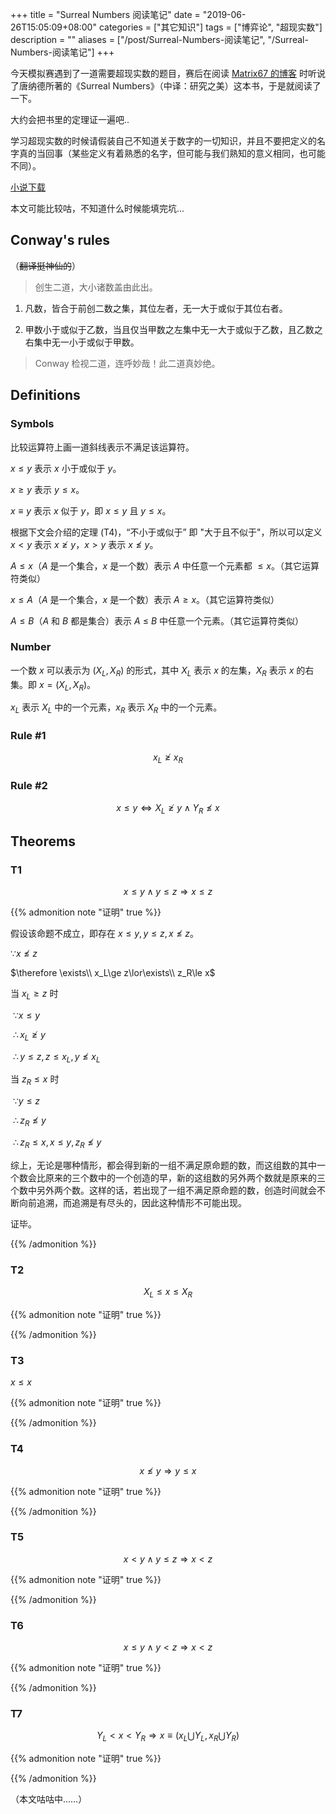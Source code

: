 +++
title = "Surreal Numbers 阅读笔记"
date = "2019-06-26T15:05:09+08:00"
categories = ["其它知识"]
tags = ["博弈论", "超现实数"]
description = ""
aliases = ["/post/Surreal-Numbers-阅读笔记", "/Surreal-Numbers-阅读笔记"]
+++


今天模拟赛遇到了一道需要超现实数的题目，赛后在阅读 [Matrix67 的博客](http://www.matrix67.com/blog/archives/6333) 时听说了唐纳德所著的《Surreal Numbers》（中译：研究之美）这本书，于是就阅读了一下。

大约会把书里的定理证一遍吧..

学习超现实数的时候请假装自己不知道关于数字的一切知识，并且不要把定义的名字真的当回事（某些定义有着熟悉的名字，但可能与我们熟知的意义相同，也可能不同）。

[小说下载](/post_doc/[研究之美].（美）高德纳.扫描版.pdf)

<!--more-->

本文可能比较咕，不知道什么时候能填完坑...

## Conway's rules

（~~翻译挺神仙的~~）

> 创生二道，大小诸数盖由此出。

1.	凡数，皆合于前创二数之集，其位左者，无一大于或似于其位右者。

2.	甲数小于或似于乙数，当且仅当甲数之左集中无一大于或似于乙数，且乙数之右集中无一小于或似于甲数。


> Conway 检视二道，连呼妙哉！此二道真妙绝。

## Definitions

### Symbols

比较运算符上画一道斜线表示不满足该运算符。

$x\le y$ 表示 $x$ 小于或似于 $y$。

$x\ge y$ 表示 $y\le x$。

$x\equiv y$ 表示 $x$ 似于 $y$，即 $x\le y$ 且 $y\le x$。

根据下文会介绍的定理 (T4)，“不小于或似于” 即 "大于且不似于"，所以可以定义 $x<y$ 表示 $x\not\ge y$，$x>y$ 表示 $x\not\le y$。

$A\le x$（$A$ 是一个集合，$x$ 是一个数）表示 $A$ 中任意一个元素都 $\le x$。（其它运算符类似）

$x\le A$（$A$ 是一个集合，$x$ 是一个数）表示 $A\ge x$。（其它运算符类似）

$A\le B$（$A$ 和 $B$ 都是集合）表示 $A$ $\le$ $B$ 中任意一个元素。（其它运算符类似）

### Number

一个数 $x$ 可以表示为 $(X_L,X_R)$ 的形式，其中 $X_L$ 表示 $x$ 的左集，$X_R$ 表示 $x$ 的右集。即 $x=(X_L,X_R)$。

$x_L$ 表示 $X_L$ 中的一个元素，$x_R$ 表示 $X_R$ 中的一个元素。

### Rule #1

$$x_L\not\ge x_R$$

### Rule #2

$$x\le y\Leftrightarrow X_L\not\ge y\land Y_R\not\le x$$

## Theorems

### T1

$$x\le y\land y\le z\Rightarrow x\le z$$

{{% admonition note "证明" true %}}

假设该命题不成立，即存在 $x\le y,y\le z,x\not\le z$。

$\because x\not\le z$

$\therefore \exists\\ x_L\ge z\lor\exists\\ z_R\le x$

当 $x_L\ge z$ 时

​	$\because x\le y$

​	$\therefore x_L\not\ge y$

​	$\therefore y\le z,z\le x_L,y\not\le x_L$

当 $z_R\le x$ 时

​	$\because y\le z$

​	$\therefore z_R\not\le y$

​	$\therefore z_R\le x,x\le y,z_R\not\le y$

综上，无论是哪种情形，都会得到新的一组不满足原命题的数，而这组数的其中一个数会比原来的三个数中的一个创造的早，新的这组数的另外两个数就是原来的三个数中另外两个数。这样的话，若出现了一组不满足原命题的数，创造时间就会不断向前追溯，而追溯是有尽头的，因此这种情形不可能出现。

证毕。

{{% /admonition %}}

### T2 

$$X_L\le x\le X_R$$

{{% admonition note "证明" true %}}



{{% /admonition %}}

### T3

$x\le x$

{{% admonition note "证明" true %}}



{{% /admonition %}}

### T4

$$x\not\le y\Rightarrow y\le x$$

{{% admonition note "证明" true %}}



{{% /admonition %}}

### T5

$$x<y\land y\le z\Rightarrow x<z$$

{{% admonition note "证明" true %}}



{{% /admonition %}}

### T6

$$x\le y\land y<z\Rightarrow x<z$$

{{% admonition note "证明" true %}}



{{% /admonition %}}

### T7

$$Y_L<x<Y_R\Rightarrow x\equiv(x_L\bigcup Y_L,x_R\bigcup Y_R)$$

{{% admonition note "证明" true %}}



{{% /admonition %}}

（本文咕咕中……）